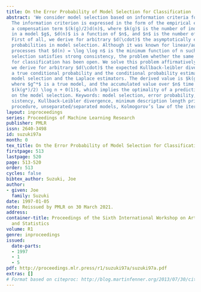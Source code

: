 ```yaml
---
title: On the Error Probability of Model Selection for Classification
abstract: 'We consider model selection based on information criteria for classification.
  The information criterion is expressed in the form of the empirical entropy plus
  a compensation term $(k(g)/2)d(n)$, where $k(g)$ is the number of independent parameters
  in a model $g$, $d(n)$ is a function of $n$, and $n$ is the number of examples.
  First of all, we derive for arbitrary $d(\cdot)$ the asymptotically exact error
  probabilities in model selection. Although it was known for linear/autoregression
  processes that $d(n) = \log \log n$ is the minimum function of n such that the model
  selection satisfies strong consistency, the problem whether the same thing holds
  for classification has been open. We solve this problem affirmatively. Additionally,
  we derive for arbitrary $d(\cdot)$ the expected Kullback-leibler divergence between
  a true conditional probability and the conditional probability estimated by the
  model selection and the Laplace estimators. The derived value is $k(g^*)/(2n)$,
  where $g^*$ is a true model, and the accumulated value over $n$ time instances is
  $(k(g*)/2) \log n + 0(1)$, which implies the optimality of a predictive coding based
  on the model selection. Keywords: model selection, error probability, strong con-
  sistency, Kullback-Leibler divergence, minimum description length principle, Hannan/Quinn’s
  procedure, unseparated/separated models, Kolmogorov’s law of the iterated logarithm.'
layout: inproceedings
series: Proceedings of Machine Learning Research
publisher: PMLR
issn: 2640-3498
id: suzuki97a
month: 0
tex_title: On the Error Probability of Model Selection for Classification
firstpage: 513
lastpage: 520
page: 513-520
order: 513
cycles: false
bibtex_author: Suzuki, Joe
author:
- given: Joe
  family: Suzuki
date: 1997-01-05
note: Reissued by PMLR on 30 March 2021.
address:
container-title: Proceedings of the Sixth International Workshop on Artificial Intelligence
  and Statistics
volume: R1
genre: inproceedings
issued:
  date-parts:
  - 1997
  - 1
  - 5
pdf: http://proceedings.mlr.press/r1/suzuki97a/suzuki97a.pdf
extras: []
# Format based on citeproc: http://blog.martinfenner.org/2013/07/30/citeproc-yaml-for-bibliographies/
---
```


